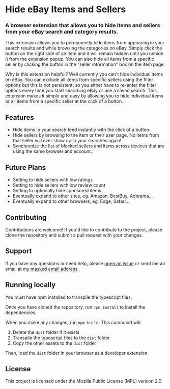 # Hide eBay Items and Sellers

### A browser extension that allows you to hide items and sellers from your eBay search and category results.

This extension allows you to permanently hide items from appearing in your search results and while browsing the categories on eBay. Simply click the button on the right side of an item and it will remain hidden until you unhide it from the extension popup. You can also hide all items from a specific seller by clicking the button in the "seller information" box on the item page.

Why is this extension helpful? Well currently you can't hide individual items on eBay. You can exclude all items from specific sellers using the filter options but this is not persistent, so you either have to re-enter the filter options every time you start searching eBay or use a saved search. This extension makes it simple and easy by allowing you to hide individual items or all items from a specific seller at the click of a button.

## Features

- Hide items in your search feed instantly with the click of a button.
- Hide sellers by browsing to the item or their user page. No items from that seller will ever show up in your searches again!
- Synchronize the list of blocked sellers and items across devices that are using the same browser and account.

## Future Plans

- Setting to hide sellers with low ratings
- Setting to hide sellers with low review count
- Setting to optionally hide sponsored items
- Eventually expand to other sites, eg. Amazon, BestBuy, Adorama...
- Eventually expand to other browsers, eg. Edge, Safari...

## Contributing
Contributions are welcome! If you'd like to contribute to the project, please clone the repository and submit a pull request with your changes.

## Support
If you have any questions or need help, please [open an issue](https://github.com/ebay-hide-items-and-sellers/ebay-hide-items-and-sellers/issues) or send me an email at [my masked email address](mailto:n7bvdoj73@mozmail.com).

## Running locally
You must have npm installed to transpile the typescript files.

Once you have cloned the repository, run `npm install` to install the dependencies.

When you make any changes, run `npm build`. This command will:

1. Delete the `dist` folder if it exists
2. Transpile the typescript files to the `dist` folder
3. Copy the other assets to the `dist` folder

Then, load the `dist` folder in your browser as a developer extension.

## License
This project is licensed under the Mozilla Public License (MPL) version 2.0